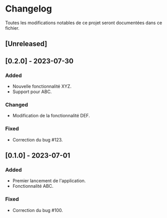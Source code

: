 # Changelog

Toutes les modifications notables de ce projet seront documentées dans ce fichier.

## [Unreleased]

## [0.2.0] - 2023-07-30

### Added
- Nouvelle fonctionnalité XYZ.
- Support pour ABC.

### Changed
- Modification de la fonctionnalité DEF.

### Fixed
- Correction du bug #123.

## [0.1.0] - 2023-07-01

### Added
- Premier lancement de l'application.
- Fonctionnalité ABC.

### Fixed
- Correction du bug #100.

